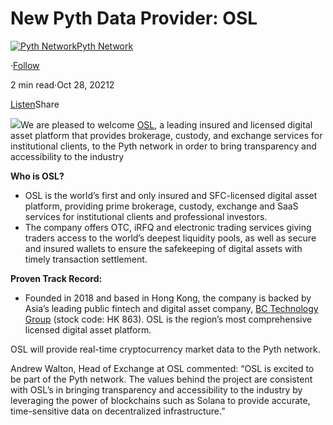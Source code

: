 New Pyth Data Provider: OSL
===========================

[![Pyth Network](https://miro.medium.com/v2/resize:fill:88:88/1*rdK3rHcWpkge6BRQRIwBjA.jpeg)](/?source=post_page-----fbb6c1ce2ff1--------------------------------)[Pyth Network](/?source=post_page-----fbb6c1ce2ff1--------------------------------)

·[Follow](https://medium.com/m/signin?actionUrl=https%3A%2F%2Fmedium.com%2F_%2Fsubscribe%2Fuser%2Ff55fccc0ad62&operation=register&redirect=https%3A%2F%2Fpythnetwork.medium.com%2Fnew-pyth-data-provider-osl-fbb6c1ce2ff1&user=Pyth+Network&userId=f55fccc0ad62&source=post_page-f55fccc0ad62----fbb6c1ce2ff1---------------------post_header-----------)

2 min read·Oct 28, 20212

[Listen](https://medium.com/m/signin?actionUrl=https%3A%2F%2Fmedium.com%2Fplans%3Fdimension%3Dpost_audio_button%26postId%3Dfbb6c1ce2ff1&operation=register&redirect=https%3A%2F%2Fpythnetwork.medium.com%2Fnew-pyth-data-provider-osl-fbb6c1ce2ff1&source=-----fbb6c1ce2ff1---------------------post_audio_button-----------)Share

![](https://miro.medium.com/v2/resize:fit:1400/1*fjQbshI0ldoLCoJuEC44qw.png)We are pleased to welcome [OSL](https://osl.com/), a leading insured and licensed digital asset platform that provides brokerage, custody, and exchange services for institutional clients, to the Pyth network in order to bring transparency and accessibility to the industry

**Who is OSL?**

* OSL is the world’s first and only insured and SFC-licensed digital asset platform, providing prime brokerage, custody, exchange and SaaS services for institutional clients and professional investors.
* The company offers OTC, iRFQ and electronic trading services giving traders access to the world’s deepest liquidity pools, as well as secure and insured wallets to ensure the safekeeping of digital assets with timely transaction settlement.

**Proven Track Record:**

* Founded in 2018 and based in Hong Kong, the company is backed by Asia’s leading public fintech and digital asset company, [BC Technology Group](https://bc.group/) (stock code: HK 863). OSL is the region’s most comprehensive licensed digital asset platform.

OSL will provide real-time cryptocurrency market data to the Pyth network.

Andrew Walton, Head of Exchange at OSL commented: “OSL is excited to be part of the Pyth network. The values behind the project are consistent with OSL’s in bringing transparency and accessibility to the industry by leveraging the power of blockchains such as Solana to provide accurate, time-sensitive data on decentralized infrastructure.”

